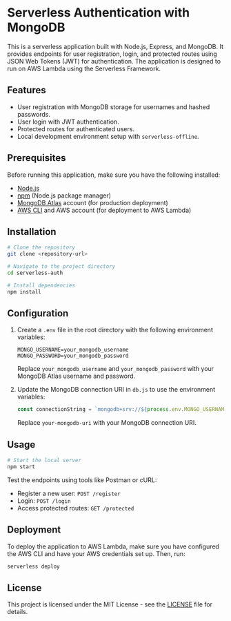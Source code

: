 # Serverless Authentication with MongoDB

This is a serverless application built with Node.js, Express, and MongoDB. It provides endpoints for user registration, login, and protected routes using JSON Web Tokens (JWT) for authentication. The application is designed to run on AWS Lambda using the Serverless Framework.

## Features

- User registration with MongoDB storage for usernames and hashed passwords.
- User login with JWT authentication.
- Protected routes for authenticated users.
- Local development environment setup with `serverless-offline`.

## Prerequisites

Before running this application, make sure you have the following installed:

- [Node.js](https://nodejs.org/)
- [npm](https://www.npmjs.com/get-npm) (Node.js package manager)
- [MongoDB Atlas](https://www.mongodb.com/cloud/atlas) account (for production deployment)
- [AWS CLI](https://aws.amazon.com/cli/) and AWS account (for deployment to AWS Lambda)

## Installation

```bash
# Clone the repository
git clone <repository-url>

# Navigate to the project directory
cd serverless-auth

# Install dependencies
npm install
```

## Configuration

1. Create a `.env` file in the root directory with the following environment variables:

   ```plaintext
   MONGO_USERNAME=your_mongodb_username
   MONGO_PASSWORD=your_mongodb_password
   ```

   Replace `your_mongodb_username` and `your_mongodb_password` with your MongoDB Atlas username and password.

2. Update the MongoDB connection URI in `db.js` to use the environment variables:

   ```javascript
   const connectionString = `mongodb+srv://${process.env.MONGO_USERNAME}:${process.env.MONGO_PASSWORD}@your-mongodb-uri`;
   ```

   Replace `your-mongodb-uri` with your MongoDB connection URI.

## Usage

```bash
# Start the local server
npm start
```

Test the endpoints using tools like Postman or cURL:

- Register a new user: `POST /register`
- Login: `POST /login`
- Access protected routes: `GET /protected`

## Deployment

To deploy the application to AWS Lambda, make sure you have configured the AWS CLI and have your AWS credentials set up. Then, run:

```bash
serverless deploy
```

## License

This project is licensed under the MIT License - see the [LICENSE](LICENSE) file for details.
